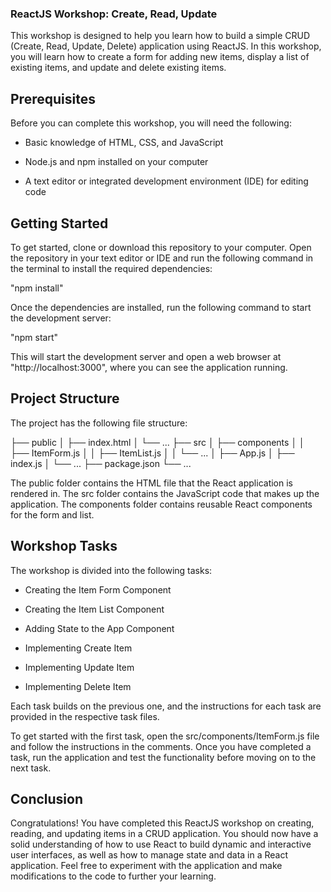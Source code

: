 ### ReactJS Workshop: Create, Read, Update

This workshop is designed to help you learn how to build a simple CRUD (Create, Read, Update, Delete) application using ReactJS. In this workshop, you will learn how to create a form for adding new items, display a list of existing items, and update and delete existing items.

## Prerequisites

Before you can complete this workshop, you will need the following:

- Basic knowledge of HTML, CSS, and JavaScript

- Node.js and npm installed on your computer

- A text editor or integrated development environment (IDE) for editing code


## Getting Started

To get started, clone or download this repository to your computer. Open the repository in your text editor or IDE and run the following command in the terminal to install the required dependencies:


"npm install"

Once the dependencies are installed, run the following command to start the development server:

"npm start"

This will start the development server and open a web browser at "http://localhost:3000", where you can see the application running.

## Project Structure

The project has the following file structure:

├── public
│   ├── index.html
│   └── ...
├── src
│   ├── components
│   │   ├── ItemForm.js
│   │   ├── ItemList.js
│   │   └── ...
│   ├── App.js
│   ├── index.js
│   └── ...
├── package.json
└── ...

The public folder contains the HTML file that the React application is rendered in. The src folder contains the JavaScript code that makes up the application. The components folder contains reusable React components for the form and list.

## Workshop Tasks

The workshop is divided into the following tasks:

- Creating the Item Form Component

- Creating the Item List Component

- Adding State to the App Component

- Implementing Create Item

- Implementing Update Item

- Implementing Delete Item

Each task builds on the previous one, and the instructions for each task are provided in the respective task files.

To get started with the first task, open the src/components/ItemForm.js file and follow the instructions in the comments. Once you have completed a task, run the application and test the functionality before moving on to the next task.

## Conclusion


Congratulations! You have completed this ReactJS workshop on creating, reading, and updating items in a CRUD application. You should now have a solid understanding of how to use React to build dynamic and interactive user interfaces, as well as how to manage state and data in a React application. Feel free to experiment with the application and make modifications to the code to further your learning.
